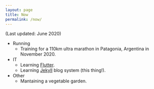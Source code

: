 ```yaml
---
layout: page
title: Now
permalink: /now/
---
```


(Last updated: June 2020)

* Running
  * Training for a 110km ultra marathon in Patagonia, Argentina in November 2020.
* IT
  * Learning [Flutter](https://flutter.dev).
  * Learning [Jekyll](https://jekyllrb.com/) blog system (this thing!).
* Other
  * Mantaining a vegetable garden.
